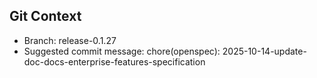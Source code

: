 ## Git Context

- Branch: release-0.1.27
- Suggested commit message: chore(openspec): 2025-10-14-update-doc-docs-enterprise-features-specification
